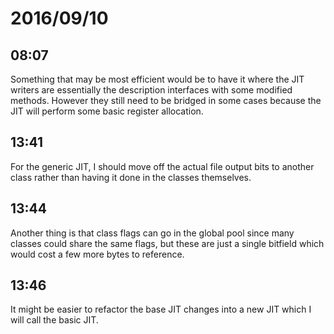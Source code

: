 # 2016/09/10

## 08:07

Something that may be most efficient would be to have it where the JIT writers
are essentially the description interfaces with some modified methods. However
they still need to be bridged in some cases because the JIT will perform
some basic register allocation.

## 13:41

For the generic JIT, I should move off the actual file output bits to another
class rather than having it done in the classes themselves.

## 13:44

Another thing is that class flags can go in the global pool since many classes
could share the same flags, but these are just a single bitfield which would
cost a few more bytes to reference.

## 13:46

It might be easier to refactor the base JIT changes into a new JIT which I
will call the basic JIT.

